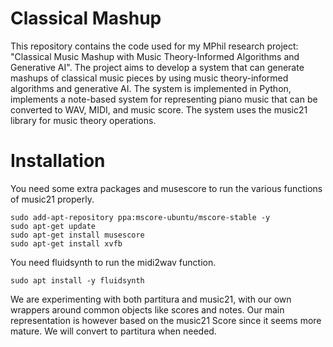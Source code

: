 # Classical Mashup

This repository contains the code used for my MPhil research project: "Classical Music Mashup with Music Theory-Informed Algorithms and Generative AI". The project aims to develop a system that can generate mashups of classical music pieces by using music theory-informed algorithms and generative AI. The system is implemented in Python, implements a note-based system for representing piano music that can be converted to WAV, MIDI, and music score. The system uses the music21 library for music theory operations.

# Installation

You need some extra packages and musescore to run the various functions of music21 properly.
```
sudo add-apt-repository ppa:mscore-ubuntu/mscore-stable -y
sudo apt-get update
sudo apt-get install musescore
sudo apt-get install xvfb
```

You need fluidsynth to run the midi2wav function.
```
sudo apt install -y fluidsynth
```

We are experimenting with both partitura and music21, with our own wrappers around common objects like scores and notes.
Our main representation is however based on the music21 Score since it seems more mature. We will convert to partitura when needed.
